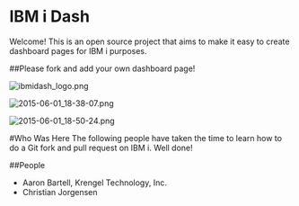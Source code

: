 # IBM i Dash
Welcome!  This is an open source project that aims to make it easy to create dashboard pages for IBM i purposes.

##Please fork and add your own dashboard page!

![ibmidash_logo.png](https://bitbucket.org/repo/LjEMEz/images/345524619-ibmidash_logo.png)

![2015-06-01_18-38-07.png](https://bitbucket.org/repo/LjEMEz/images/613510403-2015-06-01_18-38-07.png)

![2015-06-01_18-50-24.png](https://bitbucket.org/repo/LjEMEz/images/65460062-2015-06-01_18-50-24.png)

#Who Was Here
The following people have taken the time to learn how to do a Git fork and pull request on IBM i.  Well done!

##People
- Aaron Bartell, Krengel Technology, Inc.
- Christian Jorgensen